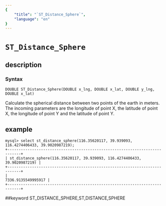 ```yaml
---
{
    "title": "`ST_Distance_Sphere`",
    "language": "en"
}
---
```


<!-- 
Licensed to the Apache Software Foundation (ASF) under one
or more contributor license agreements.  See the NOTICE file
distributed with this work for additional information
regarding copyright ownership.  The ASF licenses this file
to you under the Apache License, Version 2.0 (the
"License"); you may not use this file except in compliance
with the License.  You may obtain a copy of the License at

  http://www.apache.org/licenses/LICENSE-2.0

Unless required by applicable law or agreed to in writing,
software distributed under the License is distributed on an
"AS IS" BASIS, WITHOUT WARRANTIES OR CONDITIONS OF ANY
KIND, either express or implied.  See the License for the
specific language governing permissions and limitations
under the License.
-->

# `ST_Distance_Sphere`
## description
### Syntax

`DOUBLE ST_Distance_Sphere(DOUBLE x_lng, DOUBLE x_lat, DOUBLE y_lng, DOUBLE x_lat)`


Calculate the spherical distance between two points of the earth in meters. The incoming parameters are the longitude of point X, the latitude of point X, the longitude of point Y and the latitude of point Y.

## example

```
mysql> select st_distance_sphere(116.35620117, 39.939093, 116.4274406433, 39.9020987219);
+----------------------------------------------------------------------------+
| st_distance_sphere(116.35620117, 39.939093, 116.4274406433, 39.9020987219) |
+----------------------------------------------------------------------------+
|                                                         7336.9135549995917 |
+----------------------------------------------------------------------------+
```
##keyword
ST_DISTANCE_SPHERE,ST,DISTANCE,SPHERE
